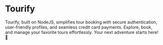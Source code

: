 # Tourify
Tourify, built on NodeJS, simplifies tour booking with secure authentication, user-friendly profiles, and seamless credit card payments. Explore, book, and manage your favorite tours effortlessly. Your next adventure starts here! 🚀
